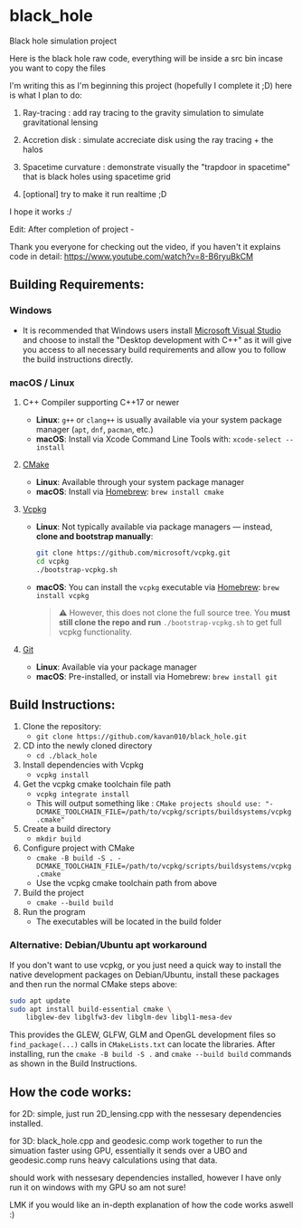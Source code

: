 # **black**_**hole**

Black hole simulation project

Here is the black hole raw code, everything will be inside a src bin incase you want to copy the files

I'm writing this as I'm beginning this project (hopefully I complete it ;D) here is what I plan to do:

1. Ray-tracing : add ray tracing to the gravity simulation to simulate gravitational lensing

2. Accretion disk : simulate accreciate disk using the ray tracing + the halos

3. Spacetime curvature : demonstrate visually the "trapdoor in spacetime" that is black holes using spacetime grid

4. [optional] try to make it run realtime ;D

I hope it works :/

Edit: After completion of project -

Thank you everyone for checking out the video, if you haven't it explains code in detail: https://www.youtube.com/watch?v=8-B6ryuBkCM

## **Building Requirements:**

### Windows

* It is recommended that Windows users install [Microsoft Visual Studio](https://visualstudio.microsoft.com/downloads/) and choose to install the  "Desktop development with C++" as it will give you access to all necessary build requirements and allow you to follow the build instructions directly.

### macOS / Linux

1. C++ Compiler supporting C++17 or newer
   - **Linux**: `g++` or `clang++` is usually available via your system package manager (`apt`, `dnf`, `pacman`, etc.)
   - **macOS**: Install via Xcode Command Line Tools with: `xcode-select --install`

2. [CMake](https://cmake.org/)
   - **Linux**: Available through your system package manager
   - **macOS**: Install via [Homebrew](https://brew.sh): `brew install cmake`

3. [Vcpkg](https://vcpkg.io/en/)
   - **Linux**: Not typically available via package managers — instead, **clone and bootstrap manually**:
     ```bash
     git clone https://github.com/microsoft/vcpkg.git
     cd vcpkg
     ./bootstrap-vcpkg.sh
     ```
   - **macOS**: You can install the `vcpkg` executable via [Homebrew](https://formulae.brew.sh/formula/vcpkg): `brew install vcpkg`
     > ⚠️ However, this does not clone the full source tree. You **must still clone the repo and run** `./bootstrap-vcpkg.sh` to get full vcpkg functionality.

4. [Git](https://git-scm.com/)
   - **Linux**: Available via your package manager
   - **macOS**: Pre-installed, or install via Homebrew: `brew install git`


## **Build Instructions:**

1. Clone the repository:
	-  `git clone https://github.com/kavan010/black_hole.git`
2. CD into the newly cloned directory
	- `cd ./black_hole` 
3. Install dependencies with Vcpkg
	- `vcpkg install`
4. Get the vcpkg cmake toolchain file path
	- `vcpkg integrate install`
	- This will output something like : `CMake projects should use: "-DCMAKE_TOOLCHAIN_FILE=/path/to/vcpkg/scripts/buildsystems/vcpkg.cmake"`
5. Create a build directory
	- `mkdir build`
6. Configure project with CMake
	-  `cmake -B build -S . -DCMAKE_TOOLCHAIN_FILE=/path/to/vcpkg/scripts/buildsystems/vcpkg.cmake`
	- Use the vcpkg cmake toolchain path from above
7. Build the project
	- `cmake --build build`
8. Run the program
	- The executables will be located in the build folder

### Alternative: Debian/Ubuntu apt workaround

If you don't want to use vcpkg, or you just need a quick way to install the native development packages on Debian/Ubuntu, install these packages and then run the normal CMake steps above:

```bash
sudo apt update
sudo apt install build-essential cmake \
	libglew-dev libglfw3-dev libglm-dev libgl1-mesa-dev
```

This provides the GLEW, GLFW, GLM and OpenGL development files so `find_package(...)` calls in `CMakeLists.txt` can locate the libraries. After installing, run the `cmake -B build -S .` and `cmake --build build` commands as shown in the Build Instructions.

## **How the code works:**
for 2D: simple, just run 2D_lensing.cpp with the nessesary dependencies installed.

for 3D: black_hole.cpp and geodesic.comp work together to run the simuation faster using GPU, essentially it sends over a UBO and geodesic.comp runs heavy calculations using that data.

should work with nessesary dependencies installed, however I have only run it on windows with my GPU so am not sure!

LMK if you would like an in-depth explanation of how the code works aswell :)
